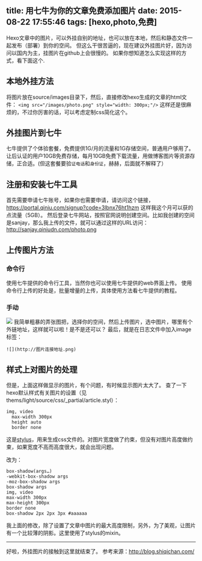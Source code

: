 title: 用七牛为你的文章免费添加图片
date: 2015-08-22 17:55:46
tags: [hexo,photo,免费]
---

 
Hexo文章中的图片，可以外挂自别的地址，也可以放在本地，然后和静态文件一起发布（部署）到你的空间。
但这么干很苦逼的，现在建议外挂图片好，因为访问以国内为主，挂图片在github上会很慢的。
如果你想知道怎么实现这样的方式，看下面这个.
## 本地外挂方法
将图片放在source/images目录下，然后，直接修改hexo生成的文章的html文件：
`<img src="/images/photo.png" style="width: 300px;"/>`
这样还是很麻烦的，不过你厉害的话，可以考虑定制css简化这个。

## 外挂图片到七牛
七牛提供了个体验套餐，免费提供1G/月的流量和1G存储空间，普通用户够用了。让后认证的用户10GB免费存储，每月10GB免费下载流量，用做博客图片等资源存储，正合适。(但这套餐要验`证电话`和`身份证`，赫赫，后面就不解释了）

<!--more-->

## 注册和安装七牛工具
首先需要申请七牛账号，如果你也需要申请，请访问这个链接，
https://portal.qiniu.com/signup?code=3lbnx76ht1hzm
这样我这个月可以获的点流量（5GB）。
然后登录七牛网站，按照官网说明创建空间。比如我创建的空间是sanjay，那么我上传的文件，就可以通过这样的URL访问：
http://sanjay.qiniudn.com/photo.png

## 上传图片方法

### 命令行 
使用七牛提供的命令行工具，当然你也可以使用七牛提供的web界面上传。
使用命令行上传的好处是，批量增量的上传，具体使用方法看七牛提供的教程。

### 手动 
![](http://7xl9zd.com1.z0.glb.clouddn.com/ic_qiniu.png)
我简单粗暴的弄张图把，选择你的空间，然后上传图片，选中图片，哪里有个外链地址，这样就可以啦！是不是还可以？
最后，就是在日志文件中加入image标签：

```
![](http://图片连接地址.png)
```

## 样式上对图片的处理
但是，上面这样做显示的图片，有个问题，有时候显示图片太大了。
查了一下hexo默认样式有关图片的设置（见thems/light/source/css/_partial/article.styl）：
``` 
img, video
  max-width 300px
  height auto
  border none
```

这是[stylus](http://learnboost.github.io/stylus/)，用来生成css文件的。对图片宽度做了约束，但没有对图片高度做约束，如果宽度不高而高度很大，就会出现问题。

改为：
```
box-shadow(args…)
-webkit-box-shadow args
-moz-box-shadow args
box-shadow args
img, video
max-width 300px
max-height 300px
border none
box-shadow 2px 2px 3px #aaaaaa
```
我上面的修改，除了设置了文章中图片的最大高度限制，另外，为了美观，让图片有一个比较薄的阴影。这里使用了stylus的mixin。

---

好啦，外挂图片的接触到这里就结束了。
参考来源：http://blog.shiqichan.com/